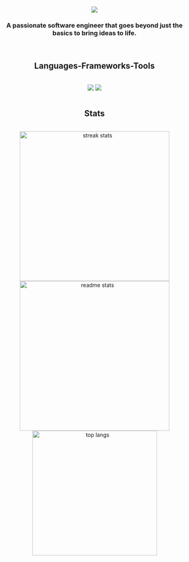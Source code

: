 <h1 align="center">
    <img src="https://readme-typing-svg.herokuapp.com/?font=Righteous&size=35&center=true&vCenter=true&width=500&height=70&duration=4000&lines=Hi+There!+👋;+I'm+Isaac!;" />
</h1>

<h3 align="center">A passionate software engineer that goes beyond just the basics to bring ideas to life.</h3>

<br/>
 
<h2 align="center">Languages-Frameworks-Tools️</h2>
<br/>
<div align="center">
    <img align="center" src="https://skillicons.dev/icons?i=html,css,py,php,java,js,ts,go,dart" />
    <img align="center" src="https://skillicons.dev/icons?i=dj,fastapi,firebase,flutter,graphql,docker,kubernetes,laravel,mongodb,mysql,neovim,nodejs,postgres,react,vue" /><br>
</div>

<br/>

<h2 align="center">Stats</h2>
<br>
<div align=center>
<img width=390 align="center" src="https://github-readme-streak-stats.herokuapp.com/?user=zikenet&theme=react&hide_border=true" alt="streak stats"/>
  <img width=390 align="center" src="https://github-readme-stats.vercel.app/api?username=zikenet&theme=react&show_icons=true&hide_border=true&count_private=true&rank_icon=github&border_radius=10" alt="readme stats" />
  <br/>
  <img width=325 align="center" src="https://github-readme-stats.vercel.app/api/top-langs/?username=zikenet&theme=react&show_icons=true&hide_border=true&layout=compact" alt="top langs" />
</div>

<br/>
